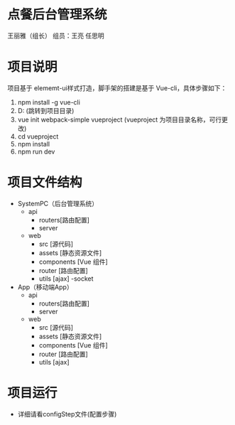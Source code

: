 # 点餐后台管理系统

王丽雅（组长） 组员：王亮  任思明 

# 项目说明
项目基于 elememt-ui样式打造，脚手架的搭建是基于 Vue-cli，具体步骤如下：
1. npm install -g vue-cli
2. D: (跳转到项目目录)
3. vue init webpack-simple vueproject (vueproject 为项目目录名称，可行更改)
4. cd vueproject
5. npm install
6. npm run dev

# 项目文件结构
- SystemPC（后台管理系统）
  - api
    - routers[路由配置]
    - server
  - web
    - src [源代码]
    - assets [静态资源文件]
    - components [Vue 组件]
    - router [路由配置]
    - utils [ajax]
  -socket
- App（移动端App）
  - api
    - routers[路由配置]
    - server
  - web
    - src [源代码]
    - assets [静态资源文件]
    - components [Vue 组件]
    - router [路由配置]
    - utils [ajax]

# 项目运行
- 详细请看configStep文件(配置步骤)

